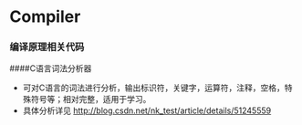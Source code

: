 # Compiler
### 编译原理相关代码

####C语言词法分析器
* 可对C语言的词法进行分析，输出标识符，关键字，运算符，注释，空格，特殊符号等；相对完整，适用于学习。
* 具体分析详见  http://blog.csdn.net/nk_test/article/details/51245559

